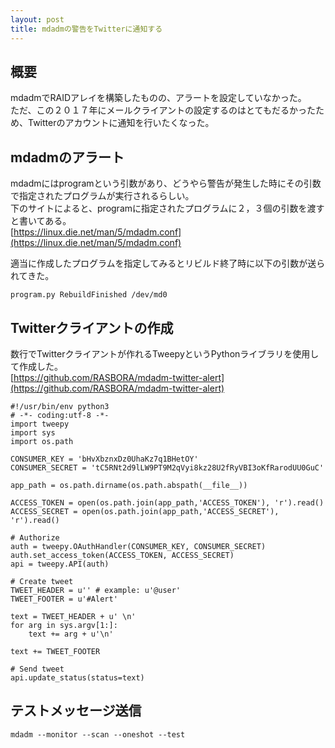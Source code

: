 ```yaml
---
layout: post
title: mdadmの警告をTwitterに通知する
---
```


## 概要
mdadmでRAIDアレイを構築したものの、アラートを設定していなかった。  
ただ、この２０１７年にメールクライアントの設定するのはとてもだるかったため、Twitterのアカウントに通知を行いたくなった。

## mdadmのアラート
mdadmにはprogramという引数があり、どうやら警告が発生した時にその引数で指定されたプログラムが実行されるらしい。  
下のサイトによると、programに指定されたプログラムに２，３個の引数を渡すと書いてある。  
[https://linux.die.net/man/5/mdadm.conf](https://linux.die.net/man/5/mdadm.conf)

適当に作成したプログラムを指定してみるとリビルド終了時に以下の引数が送られてきた。
```
program.py RebuildFinished /dev/md0
```

## Twitterクライアントの作成
数行でTwitterクライアントが作れるTweepyというPythonライブラリを使用して作成した。  
[https://github.com/RASBORA/mdadm-twitter-alert](https://github.com/RASBORA/mdadm-twitter-alert)
```
#!/usr/bin/env python3
# -*- coding:utf-8 -*-
import tweepy
import sys
import os.path

CONSUMER_KEY = 'bHvXbznxDz0UhaKz7q1BHetOY'
CONSUMER_SECRET = 'tC5RNt2d9lLW9PT9M2qVyi8kz28U2fRyVBI3oKfRarodUU0GuC'

app_path = os.path.dirname(os.path.abspath(__file__))

ACCESS_TOKEN = open(os.path.join(app_path,'ACCESS_TOKEN'), 'r').read()
ACCESS_SECRET = open(os.path.join(app_path,'ACCESS_SECRET'), 'r').read()

# Authorize
auth = tweepy.OAuthHandler(CONSUMER_KEY, CONSUMER_SECRET)
auth.set_access_token(ACCESS_TOKEN, ACCESS_SECRET)
api = tweepy.API(auth)

# Create tweet
TWEET_HEADER = u'' # example: u'@user'
TWEET_FOOTER = u'#Alert'

text = TWEET_HEADER + u' \n'
for arg in sys.argv[1:]:
    text += arg + u'\n'

text += TWEET_FOOTER

# Send tweet
api.update_status(status=text)
```

## テストメッセージ送信
```
mdadm --monitor --scan --oneshot --test
```

